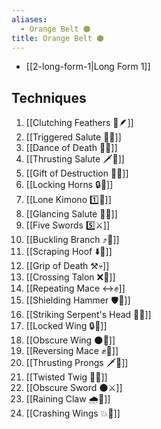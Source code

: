```yaml
---
aliases:
  - Orange Belt 🟠
title: Orange Belt 🟠
---
```

- [[2-long-form-1|Long Form 1]]
## Techniques

1. [[Clutching Feathers 👐🪶]]
2. [[Triggered Salute 🔫🫡]]
3. [[Dance of Death 💃💀]]
4. [[Thrusting Salute 🗡️🫡]]
5. [[Gift of Destruction 🎁💥]]
6. [[Locking Horns 🔒🦌]]
7. [[Lone Kimono 1️⃣👘]]
8. [[Glancing Salute 👀🫡]]
9. [[Five Swords 5️⃣⚔️]]
10. [[Buckling Branch ⤴️🌳]]
11. [[Scraping Hoof ⬇️🐎]]
12. [[Grip of Death ⚒️💀]]
13. [[Crossing Talon ❌🦅]]
14. [[Repeating Mace ↔️✊]]
15. [[Shielding Hammer 🛡️🔨]]
16. [[Striking Serpent's Head 🎳🐍]]
17. [[Locked Wing 🔒🪽]]
18. [[Obscure Wing 🌑🪽]]
19. [[Reversing Mace ✊🔄]]
20. [[Thrusting Prongs 🗡️🍴]]
21. [[Twisted Twig 🔀🌿]]
22. [[Obscure Sword 🌑⚔️]]
23. [[Raining Claw 🌧️🐯]]
24. [[Crashing Wings 💥🪽]]
